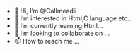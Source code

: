 - 👋 Hi, I’m @Callmeadii
- 👀 I’m interested in Html,C language etc...
- 🌱 I’m currently learning Html...
- 💞️ I’m looking to collaborate on ...
- 📫 How to reach me ...

<!---
Callmeadii/Callmeadii is a ✨ special ✨ repository because its `README.md` (this file) appears on your GitHub profile.
You can click the Preview link to take a look at your changes.
--->
